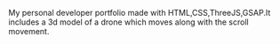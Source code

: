 My personal developer portfolio made with HTML,CSS,ThreeJS,GSAP.It includes a 3d model of a drone which moves along with the scroll movement.
